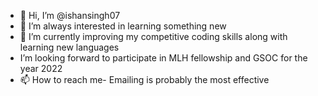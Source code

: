 - 👋 Hi, I’m @ishansingh07
- 👀 I’m always interested in learning something new
- 🌱 I’m currently improving my competitive coding skills along with learning new languages
- I’m looking forward to participate in MLH fellowship and GSOC for the year 2022
- 📫 How to reach me- Emailing is probably the most effective

<!---
ishansingh07/ishansingh07 is a ✨ special ✨ repository because its `README.md` (this file) appears on your GitHub profile.
You can click the Preview link to take a look at your changes.
--->

